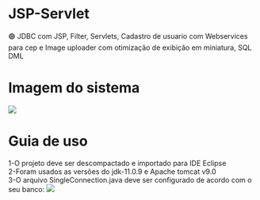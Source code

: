 # JSP-Servlet
🟢 JDBC com JSP, Filter, Servlets, Cadastro de usuario com Webservices para cep e Image uploader com otimização de exibição em miniatura, SQL DML
# Imagem do sistema
<img src="https://uploaddeimagens.com.br/images/003/077/444/original/Screenshot_3.png"/>

# Guia de uso
1-O projeto deve ser descompactado e importado para IDE Eclipse<br />
2-Foram usados as versões do jdk-11.0.9 e Apache tomcat v9.0 <br />
3-O arquivo SingleConnection.java deve ser configurado de acordo com o seu banco:
<img src="https://i.postimg.cc/tTvQnmQF/Screenshot-2.png">

